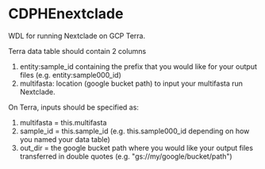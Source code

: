 # CDPHEnextclade

WDL for running Nextclade on GCP Terra.

Terra data table should contain 2 columns
1. entity:sample_id containing the prefix that you would like for your output files (e.g. entity:sample000_id)
2. multifasta: location (google bucket path) to input your multifasta run Nextclade. 

On Terra, inputs should be specified as:
1. multifasta = this.multifasta
2. sample_id = this.sample_id (e.g. this.sample000_id depending on how you named your data table)
3. out_dir = the google bucket path where you would like your output files transferred in double quotes (e.g. "gs://my/google/bucket/path")
